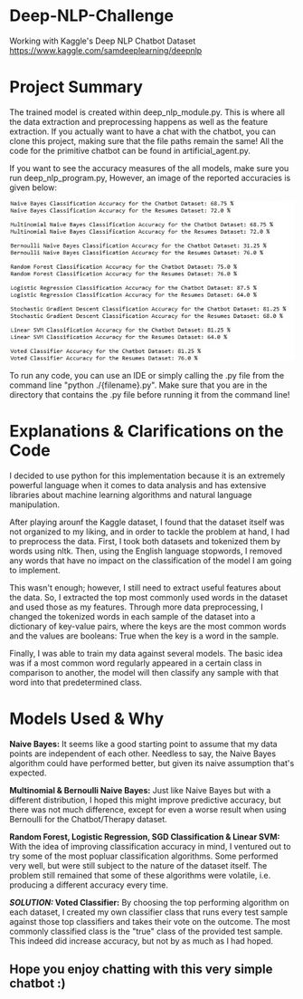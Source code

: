 # Deep-NLP-Challenge
Working with Kaggle's Deep NLP Chatbot Dataset
https://www.kaggle.com/samdeeplearning/deepnlp

# Project Summary
The trained model is created within deep_nlp_module.py.
This is where all the data extraction and preprocessing happens as well as the feature extraction.
If you actually want to have a chat with the chatbot, you can clone this project, making sure that the file paths remain the same!
All the code for the primitive chatbot can be found in artificial_agent.py.

If you want to see the accuracy measures of the all models, make sure you run deep_nlp_program.py, However, an image of the reported accuracies is given below:

![alt text](https://raw.githubusercontent.com/yomna0mar/Deep-NLP-Challenge/master/accuracy_measures.jpeg)

To run any code, you can use an IDE or simply calling the .py file from the command line "python ./{filename}.py".
Make sure that you are in the directory that contains the .py file before running it from the command line!

# Explanations & Clarifications on the Code
I decided to use python for this implementation because it is an extremely powerful language when it comes to data analysis and has extensive libraries about machine learning algorithms and natural language manipulation.

After playing arounf the Kaggle dataset, I found that the dataset itself was not organized to my liking, and in order to tackle the problem at hand, I had to preprocess the data. First, I took both datasets and tokenized them by words using nltk. Then, using the English language stopwords, I removed any words that have no impact on the classification of the model I am going to implement.

This wasn't enough; however, I still need to extract useful features about the data. So, I extracted the top most commonly used words in the dataset and used those as my features. Through more data preprocessing, I changed the tokenized words in each sample of the dataset into a dictionary of key-value pairs, where the keys are the most common words and the values are booleans: True when the key is a word in the sample.

Finally, I was able to train my data against several models. The basic idea was if a most common word regularly appeared in a certain class in comparison to another, the model will then classify any sample with that word into that predetermined class.

# Models Used & Why
**Naive Bayes:** It seems like a good starting point to assume that my data points are independent of each other. Needless to say, the Naive Bayes algorithm could have performed better, but given its naive assumption that's expected.

**Multinomial & Bernoulli Naive Bayes:** Just like Naive Bayes but with a different distribution, I hoped this might improve predictive accuracy, but there was not much difference, except for even a worse result when using Bernoulli for the Chatbot/Therapy dataset.

**Random Forest, Logistic Regression, SGD Classification & Linear SVM:** With the idea of improving classification accuracy in mind, I ventured out to try some of the most popluar classification algorithms. Some performed very well, but were still subject to the nature of the dataset itself. The problem still remained that some of these algorithms were volatile, i.e. producing a different accuracy every time.

**_SOLUTION:_ Voted Classifier:** By choosing the top performing algorithm on each dataset, I created my own classifier class that runs every test sample against those top classifiers and takes their vote on the outcome. The most commonly classified class is the "true" class of the provided test sample. This indeed did increase accuracy, but not by as much as I had hoped.

## Hope you enjoy chatting with this very simple chatbot :)
